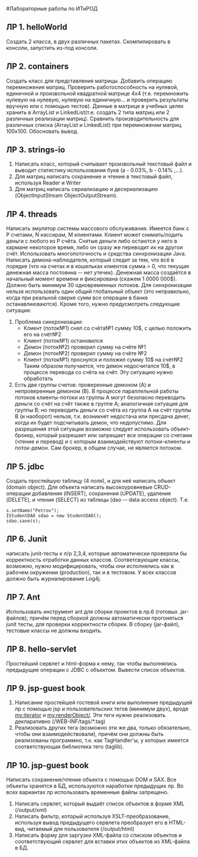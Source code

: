 #Лабораторные работы по ИТиРОД
## ЛР 1. helloWorld
Создать 2 класса, в двух различных пакетах. Скомпилировать в консоли, запустить из-под консоли.
## ЛР 2. containers
Создать класс для представления матрицы. Добавить операцию перемножения матриц. Проверить работоспособность на нулевой, единичной и произвольной квадратной матрице 4x4 (т.е. перемножить нулевую на нулевую, нулевую на единичную... и проверить результаты вручную или с помощью тестов). Данные в матрице в учебных целях хранить в ArrayList и LinkedList(т.е. создать 2 типа матриц или 2 различных реализации матриц). Сравнить производительность для различных списка (ArrayList и LinkedList) при перемножении матриц 100x100. Обосновать вывод.
## ЛР 3. strings-io
1. Написать класс, который считывает произвольный текстовый файл и выводит статистику использования букв (a - 0.03%, b - 0.14% ,...).
2. Для матриц написать сохранение и чтение в текстовый файл, используя Reader и Writer
3. Для матриц написать сериализацию и десериализацию (ObjectInputStream ObjectOutputStream).
## ЛР 4. threads
Написать эмулятор системы массового обслуживания. Имеется банк с P счетами, N кассирам, M клиентами. Клиент может снимать/лодить деньги с любого из P счёта. Снятые деньги либо остаются у него в кармане некоторое время, либо он сразу же переводит их на другои счёт. Использовать многопоточность и средства синхронизации Java. Написать демона-наблюдателя, который следит за тем, что всё в порядке (что на счетах и в кошельках клиентов сумма > 0, что текущая денежная масса постоянна -- нет утечек). Денежная масса создаётся в начальный момент времени и фиксирована (скажем 1 0000 000$).
Должно быть минимум 30 одновременных потоков. Для синхронизации нельзя использовать один общий глобальный объект (это неправильно, когда при реальной сверке сумм все операции в банке останавлиюваются). Кроме того, нужно предусмотреть следующие ситуации:
1. Проблема синхронизации: 
   - Клиент (поток№1) снял со счёта№1 сумму 10$, с целью положить его на счёт№2
   - Клиент (поток№1) остановился
   - Демон  (поток№2) проверил сумму на счёте №1
   - Демон (поток№2) проверил сумму на счёте №2 
   - Клиент (поток№1) проснулся и положил сумму 10$ на счёт№2
     Таким образом получается, что демон недосчитался 10$, в процессе перевода со счёта на счёт. Эту ситуацию нужно обработать
2. Есть две группы счетов: проверенные демоном (A) и непроверенные демоном (B). В процессе параллельной работы потоков клиенты-потоки из группы A могут безопасно переводить деньги со счёт на счёт также в группе A; аналогичная ситуация для группы B; но переводить деньги со счёта из группа A на счёт группы B (и наоборот) нельзя, т.к. возникнет недостача или пресдача денег, когда их будет подсчитывать демон, что недопустимо. Для разрешения этой ситуации возможно следует использовать объект-брокер, который разрешает или запрещает все операции со счетами (чтение и перевод)  и с которым взаимодействуют потоки-клиенты и поток-демон. Сам брокер, в общем случае, не является потоком.

## ЛР 5. jdbc
Создать простейшую таблицу (4 поля), и для неё написать объект (domain object). Для объекта написать высокоуровневые CRUD-операции добавления (INSERT), сохранения (UPDATE), удаления (DELETE), и чтения (SELECT) из таблицы (dao -- data access object).  Т.е.
```Student s = new Student();
s.setName("Petrov");
IStudentDAO sdao = new StudentDAO();
sdao.save(s);
```
## ЛР 6. Junit
написать junit-тесты к л/р 2,3,4, которые автоматически проверяли бы корректность отработки данных классов. Соответсвующие классы, возможно, нужно модифицировать, чтобы они исполнялись как в рабочем окружении (production), так и в тестовом. У всех классов должно быть журналирование Log4j.

## ЛР 7. Ant
Использовать инструмент ant для сборки проектов в лр.6 (готовых .jar-файлов); причём перед сборкой должны автоматически прогоняться junit тесты, для проверки корректности сборки. В сборку (jar-файл), тестовые классы не должны входить. 
## ЛР 8. hello-servlet
Простейший сервлет и html-форма к нему, так чтобы выполнялись предыдущие операции с JDBC с объектом. Вывести список объектов. 

## ЛР 9. jsp-guest book
1. Написание простейшей гостевой книги или выполнение предыдущей лр с помощью jsp и пользовательских тегов (минимум двух), вроде <my:iterator> и <my:renderObject/>. Эти теги нужно реализовать декларативно (/WEB-INF/tags/*.tag)
2. Реализовать других тега (возможно эти же два, только обязательно, чтобы они взаимодействовали), причём они должны быть реализованы программно, т.к. как TagHandler'ы, у которых имеется соответствующая библиотека тего (taglib).

## ЛР 10. jsp-guest book
Написать сохранение/чтение объекта с помощью DOM и SAX. Все объекты хранятся в БД, используются наработки предыдущих лр. Во всех вариантах лр использовать временные файлы запрещено.
1. Написать сервлет, который выдаёт список объектов в форме XML (/output/xml)
2. Написать фильтр, который используя XSLT-преобразование, используя вывод предыдущего сервлета преобразует его в HTML-вид, читаемый для пользователя (/output/html)
3. Написать форму для заргузки  XML-файла со списком объектов и соответствующий сервлет для вставки этих объектов из XML-файла в БД.
